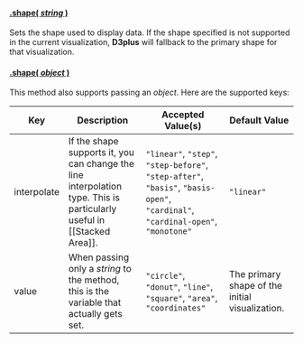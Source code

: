 #### <a name="string" href="#string">.shape( *string* )</a>

Sets the shape used to display data. If the shape specified is not supported in the current visualization, **D3plus** will fallback to the primary shape for that visualization.

#### <a name="object" href="#object">.shape( *object* )</a>

This method also supports passing an *object*. Here are the supported keys:

| Key | Description | Accepted Value(s) | Default Value |
|---|---|---|---|
| interpolate | If the shape supports it, you can change the line interpolation type. This is particularly useful in [[Stacked Area]]. | ```"linear"```, ```"step"```, ```"step-before"```, ```"step-after"```, ```"basis"```, ```"basis-open"```, ```"cardinal"```, ```"cardinal-open"```, ```"monotone"``` | ```"linear"``` |
| value | When passing only a *string* to the method, this is the variable that actually gets set. | ```"circle"```, ```"donut"```, ```"line"```, ```"square"```, ```"area"```, ```"coordinates"```| The primary shape of the initial visualization. |
